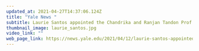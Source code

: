 ```yaml
---
updated_at: 2021-04-27T14:37:06.124Z
title: "Yale News "
subtitle: Laurie Santos appointed the Chandrika and Ranjan Tandon Prof. of Psychology
thumbnail_image: laurie_santos.jpg
video_link: ""
web_page_link: https://news.yale.edu/2021/04/12/laurie-santos-appointed-chandrika-and-ranjan-tandon-prof-psychology?fbclid=IwAR10lT-8GgJWj9sedFeMpqV4_2w9_RlI3ZqezsIGel7nABJk6IrvJakaB4Y
---
```


